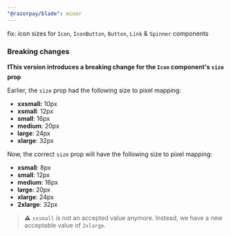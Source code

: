 ```yaml
---
"@razorpay/blade": minor
---
```


fix: icon sizes for `Icon`, `IconButton`, `Button`, `Link` & `Spinner` components

### Breaking changes
**❗️This version introduces a breaking change for the `Icon` component's `size` prop**

Earlier, the `size` prop had the following size to pixel mapping:
- **xxsmall:** 10px
- **xsmall**: 12px
- **small**: 16px
- **medium**: 20px
- **large**: 24px
- **xlarge**: 32px

Now, the correct `size` prop will have the following size to pixel mapping:
- **xsmall**: 8px
- **small**: 12px
- **medium**: 16px
- **large**: 20px
- **xlarge**: 24px
- **2xlarge**: 32px

> ⚠️ `xxsmall` is not an accepted value anymore. Instead, we have a new acceptable value of `2xlarge`.

